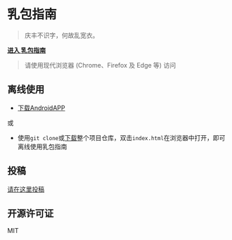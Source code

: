 # 乳包指南

> 庆丰不识字，何故乱宽衣。

**[进入 乳包指南](https://xmader.github.io/rubao_manual/)**

> 请使用现代浏览器 (Chrome、Firefox 及 Edge 等) 访问

## 离线使用

* [下载AndroidAPP](https://github.com/Xmader/rubao_manual/releases/latest)

或

* 使用`git clone`或[下载](https://codeload.github.com/Xmader/rubao_manual/zip/master)整个项目仓库，双击`index.html`在浏览器中打开，即可离线使用乳包指南

## 投稿

[请在这里投稿](https://github.com/Xmader/rubao_manual/issues)

## 开源许可证

MIT
